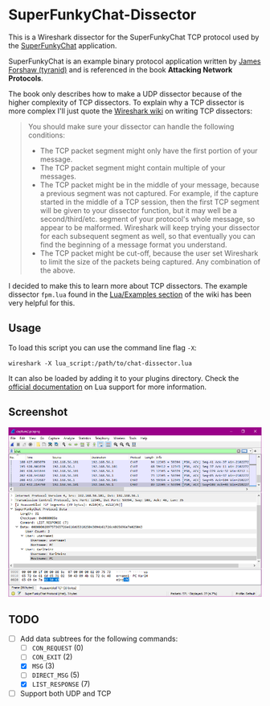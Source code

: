# SuperFunkyChat-Dissector

This is a Wireshark dissector for the SuperFunkyChat TCP protocol used by the [SuperFunkyChat](https://github.com/tyranid/SuperFunkyChat) application.

SuperFunkyChat is an example binary protocol application written by [James Forshaw (tyranid)](https://github.com/tyranid) and is referenced in the book **Attacking Network Protocols**.

The book only describes how to make a UDP dissector because of the higher complexity of TCP dissectors. To explain why a TCP dissector is more complex I'll just quote the [Wireshark wiki](https://wiki.wireshark.org/Lua/Dissectors#TCP_reassembly) on writing TCP dissectors:

> You should make sure your dissector can handle the following conditions:
>
> - The TCP packet segment might only have the first portion of your message.
> - The TCP packet segment might contain multiple of your messages.
> - The TCP packet might be in the middle of your message, because a previous segment was not captured. For example, if the capture started in the middle of a TCP session, then the first TCP segment will be given to your dissector function, but it may well be a second/third/etc. segment of your protocol's whole message, so appear to be malformed. Wireshark will keep trying your dissector for each subsequent segment as well, so that eventually you can find the beginning of a message format you understand.
> - The TCP packet might be cut-off, because the user set Wireshark to limit the size of the packets being captured.
  Any combination of the above.

I decided to make this to learn more about TCP dissectors. The example dissector `fpm.lua` found in the [Lua/Examples section](https://wiki.wireshark.org/Lua/Examples#A_dissector_tutorial_with_TCP-reassembly) of the wiki has been very helpful for this.

## Usage

To load this script you can use the command line flag `-X`:

```
wireshark -X lua_script:/path/to/chat-dissector.lua
```

It can also be loaded by adding it to your plugins directory. Check the [official documentation](https://www.wireshark.org/docs/wsdg_html_chunked/wsluarm.html) on Lua support for more information.

## Screenshot
![Screenshot of the Wireshark application capturing SuperFunkyChat packets. A reponse to the 'list' command is highlighted, which contains a list of connected users.](/img/dissector.png?raw=true "Dissector")

## TODO

- [ ] Add data subtrees for the following commands:
  - [ ] `CON_REQUEST` (0)
  - [ ] `CON_EXIT` (2)
  - [x] `MSG` (3)
  - [ ] `DIRECT_MSG` (5)
  - [x] `LIST_RESPONSE` (7)
- [ ] Support both UDP and TCP
